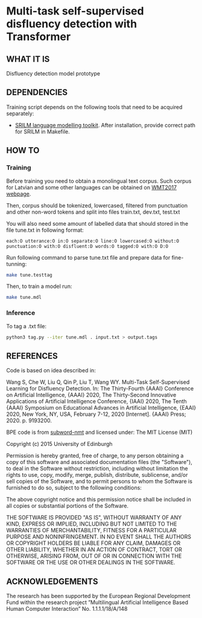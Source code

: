 # Multi-task self-supervised disfluency detection with Transformer

## WHAT IT IS
Disfluency detection model prototype

## DEPENDENCIES
Training script depends on the following tools that need to be acquired separately:

- [SRILM language modelling toolkit](http://www.speech.sri.com/projects/srilm/download.html). After installation, provide correct path for SRILM in Makefile.

## HOW TO 
### Training

Before training you need to obtain a monolingual text corpus. Such corpus for 
Latvian and some other languages can be obtained on [WMT2017 webpage](http://www.statmt.org/wmt17/translation-task.html#download).

Then, corpus should be tokenized, lowercased, filtered from punctuation and 
other non-word tokens and split into files train.txt, dev.txt, test.txt

You will also need some amount of labelled data that should stored in the file tune.txt in following format:
```
each:O utterance:O in:O separate:O line:O lowercased:O without:O punctuation:O with:O disfluent:D words:O tagged:O with:O D:O
```

Run following command to parse tune.txt file and prepare data for fine-tunning:
```bash
make tune.testtag
```

Then, to train a model run:
```bash
make tune.mdl
```

### Inference
To tag a .txt file:
```bash
python3 tag.py --iter tune.mdl . input.txt > output.tags
```

## REFERENCES
Code is based on idea described in:

Wang S, Che W, Liu Q, Qin P, Liu T, Wang WY. Multi-Task Self-Supervised Learning for Disfluency Detection. In: The Thirty-Fourth {AAAI} Conference on Artificial Intelligence, {AAAI} 2020, The Thirty-Second Innovative Applications of Artificial Intelligence Conference, {IAAI} 2020, The Tenth {AAAI} Symposium on Educational Advances in Artificial Intelligence, {EAAI} 2020, New York, NY, USA, February 7-12, 2020 [Internet]. {AAAI} Press; 2020. p. 9193200. 

BPE code is from [subword-nmt](https://github.com/rsennrich/subword-nmt) and licensed under:
The MIT License (MIT)

Copyright (c) 2015 University of Edinburgh

Permission is hereby granted, free of charge, to any person obtaining a copy
of this software and associated documentation files (the "Software"), to deal
in the Software without restriction, including without limitation the rights
to use, copy, modify, merge, publish, distribute, sublicense, and/or sell
copies of the Software, and to permit persons to whom the Software is
furnished to do so, subject to the following conditions:

The above copyright notice and this permission notice shall be included in all
copies or substantial portions of the Software.

THE SOFTWARE IS PROVIDED "AS IS", WITHOUT WARRANTY OF ANY KIND, EXPRESS OR
IMPLIED, INCLUDING BUT NOT LIMITED TO THE WARRANTIES OF MERCHANTABILITY,
FITNESS FOR A PARTICULAR PURPOSE AND NONINFRINGEMENT. IN NO EVENT SHALL THE
AUTHORS OR COPYRIGHT HOLDERS BE LIABLE FOR ANY CLAIM, DAMAGES OR OTHER
LIABILITY, WHETHER IN AN ACTION OF CONTRACT, TORT OR OTHERWISE, ARISING FROM,
OUT OF OR IN CONNECTION WITH THE SOFTWARE OR THE USE OR OTHER DEALINGS IN THE
SOFTWARE.

## ACKNOWLEDGEMENTS
The research has been supported by the European Regional Development Fund within the research project ”Multilingual Artificial Intelligence Based Human Computer Interaction” No. 1.1.1.1/18/A/148

